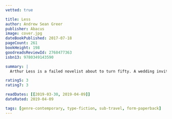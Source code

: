```yaml
---
vetted: true

title: Less
author: Andrew Sean Greer
publisher: Abacus
image: cover.jpg
dateBookPublished: 2017-07-18
pageCount: 261
bookHeight: 198
goodreadsReviewId: 2768477363
isbn13: 9780349143590

summary: |
  Arthur Less is a failed novelist about to turn fifty. A wedding invitation arrives in the post: it is from an ex-boyfriend of nine years who is engaged to someone else. Arthur can't say yes - it would be too awkward; he can't say no - it would look like defeat. So, he begins to accept the invitations on his desk to half-baked literary events around the world.

rating5: 3
rating7: 3

readDates: [[2019-03-30, 2019-04-09]]
dateRated: 2019-04-09

tags: [genre-contemporary, type-fiction, sub-travel, form-paperback]
---
```

